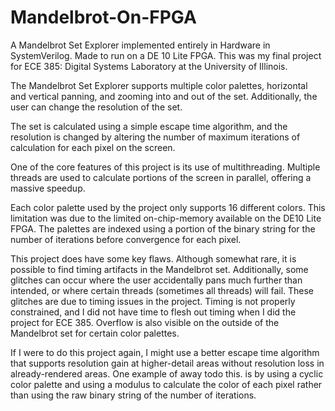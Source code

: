 # Mandelbrot-On-FPGA
A Mandelbrot Set Explorer implemented entirely in Hardware in SystemVerilog. Made to run on a DE 10 Lite FPGA. This was my final project for ECE 385: Digital Systems Laboratory at the University of Illinois.

The Mandelbrot Set Explorer supports multiple color palettes, horizontal and vertical panning, and zooming into and out of the set. Additionally, the user can change the resolution of the set.

The set is calculated using a simple escape time algorithm, and the resolution is changed by altering the number of maximum iterations of calculation for each pixel on the screen.

One of the core features of this project is its use of multithreading. Multiple threads are used to calculate portions of the screen in parallel, offering a massive speedup.

Each color palette used by the project only supports 16 different colors. This limitation was due to the limited on-chip-memory available on the DE10 Lite FPGA. The palettes are indexed using a portion of the binary string for the number of iterations before convergence for each pixel.

This project does have some key flaws. Although somewhat rare, it is possible to find timing artifacts in the Mandelbrot set. Additionally, some glitches can occur where the user accidentally pans much further than intended, or where certain threads (sometimes all threads) will fail. These glitches are due to timing issues in the project. Timing is not properly constrained, and I did not have time to flesh out timing when I did the project for ECE 385. Overflow is also visible on the outside of the Mandelbrot set for certain color palettes.

If I were to do this project again, I might use a better escape time algorithm that supports resolution gain at higher-detail areas without resolution loss in already-rendered areas. One example of away todo this. is by using a cyclic color palette and using a modulus to calculate the color of each pixel rather than using the raw binary string of the number of iterations.
